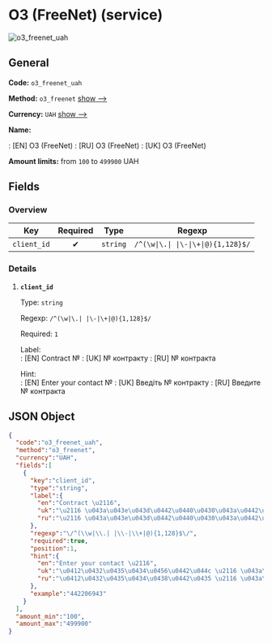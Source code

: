 
# O3 (FreeNet) (service) 
![o3_freenet_uah](https://static.openfintech.io/payout_methods/o3_freenet_uah/logo.svg?w=400&c=v0.59.26#w24)  

## General 
 
**Code:** `o3_freenet_uah` 
 
**Method:** `o3_freenet` [show -->](/payout-methods/o3_freenet/) 
 
**Currency:** `UAH` [show -->](/currencies/UAH/) 
 
**Name:** 
 
:	[EN] O3 (FreeNet) 
:	[RU] O3 (FreeNet) 
:	[UK] O3 (FreeNet) 
 
**Amount limits:** from `100` to `499900` UAH 

## Fields 

### Overview 

|Key|Required|Type|Regexp| 
|:---:|:---:|:---:|:---:| 
|`client_id`|✔|`string`|`/^(\w\|\.\| \|\-\|\+\|@){1,128}$/`| 
 

### Details 
 
1. **`client_id`** 
 
	Type: `string` 
 
	Regexp: `/^(\w|\.| |\-|\+|@){1,128}$/` 
 
	Required: `1` 
 
	Label:  
	: [EN] Contract № 
	: [UK] № контракту 
	: [RU] № контракта 
 
	Hint:  
	: [EN] Enter your contact № 
	: [UK] Введіть № контракту 
	: [RU] Введите № контракта 
 

## JSON Object 

```json
{
  "code":"o3_freenet_uah",
  "method":"o3_freenet",
  "currency":"UAH",
  "fields":[
    {
      "key":"client_id",
      "type":"string",
      "label":{
        "en":"Contract \u2116",
        "uk":"\u2116 \u043a\u043e\u043d\u0442\u0440\u0430\u043a\u0442\u0443",
        "ru":"\u2116 \u043a\u043e\u043d\u0442\u0440\u0430\u043a\u0442\u0430"
      },
      "regexp":"\/^(\\w|\\.| |\\-|\\+|@){1,128}$\/",
      "required":true,
      "position":1,
      "hint":{
        "en":"Enter your contact \u2116",
        "uk":"\u0412\u0432\u0435\u0434\u0456\u0442\u044c \u2116 \u043a\u043e\u043d\u0442\u0440\u0430\u043a\u0442\u0443",
        "ru":"\u0412\u0432\u0435\u0434\u0438\u0442\u0435 \u2116 \u043a\u043e\u043d\u0442\u0440\u0430\u043a\u0442\u0430"
      },
      "example":"442206943"
    }
  ],
  "amount_min":"100",
  "amount_max":"499900"
}
```  
